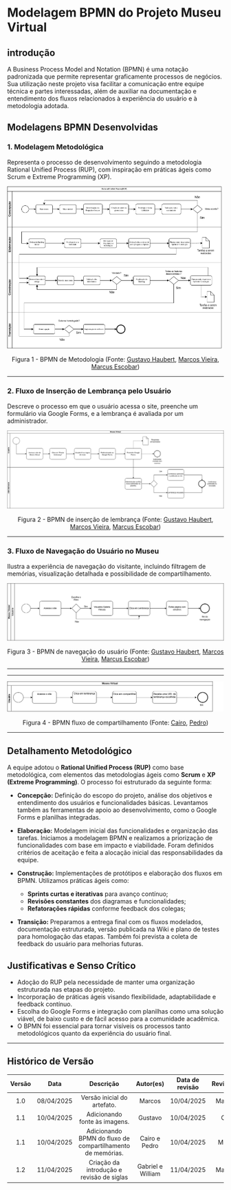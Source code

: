 # Modelagem BPMN do Projeto Museu Virtual
## introdução

A Business Process Model and Notation (BPMN) é uma notação padronizada que permite representar graficamente processos de negócios. Sua utilização neste projeto visa facilitar a comunicação entre equipe técnica e partes interessadas, além de auxiliar na documentação e entendimento dos fluxos relacionados à experiência do usuário e à metodologia adotada.

## Modelagens BPMN Desenvolvidas

### 1. Modelagem Metodológica
Representa o processo de desenvolvimento seguindo a metodologia Rational Unified Process (RUP), com inspiração em práticas ágeis como Scrum e Extreme Programming (XP).

<center>

![Metodologia - BPMN](BPMN_Metodologia.drawio.png)

Figura 1 - BPMN de Metodologia (Fonte: [Gustavo Haubert](https://github.com/GustavoHaubert), [Marcos Vieira](https://github.com/devMarcosVM), [Marcus Escobar](https://github.com/MarcusEscobar))

</center>

---

### 2. Fluxo de Inserção de Lembrança pelo Usuário
Descreve o processo em que o usuário acessa o site, preenche um formulário via Google Forms, e a lembrança é avaliada por um administrador.

<center>

![Inserção de Lembrança - BPMN](FluxoPostagem.drawio.png)

Figura 2 - BPMN de inserção de lembrança (Fonte: [Gustavo Haubert](https://github.com/GustavoHaubert), [Marcos Vieira](https://github.com/devMarcosVM), [Marcus Escobar](https://github.com/MarcusEscobar))

</center>

---

### 3. Fluxo de Navegação do Usuário no Museu
Ilustra a experiência de navegação do visitante, incluindo filtragem de memórias, visualização detalhada e possibilidade de compartilhamento.

<center>

![Navegação no Museu - BPMN](BPMNUSER.drawio.png)

Figura 3 - BPMN de navegação do usuário (Fonte: [Gustavo Haubert](https://github.com/GustavoHaubert), [Marcos Vieira](https://github.com/devMarcosVM), [Marcus Escobar](https://github.com/MarcusEscobar))

</center>

---

---

<center>

![Figura 4 - BPMN fluxo de compartilhamento](../imagens/BPMNshare.drawio.png)

Figura 4 - BPMN fluxo de compartilhamento (Fonte: [Cairo](https://github.com/CA1RO), [Pedro](https://github.com/Goizzz))

</center>

---

## Detalhamento Metodológico
A equipe adotou o **Rational Unified Process (RUP)** como base metodológica, com elementos das metodologias ágeis como **Scrum** e **XP (Extreme Programming)**. O processo foi estruturado da seguinte forma:

- **Concepção:** Definição do escopo do projeto, análise dos objetivos e entendimento dos usuários e funcionalidades básicas. Levantamos também as ferramentas de apoio ao desenvolvimento, como o Google Forms e planilhas integradas.

- **Elaboração:** Modelagem inicial das funcionalidades e organização das tarefas. Iniciamos a modelagem BPMN e realizamos a priorização de funcionalidades com base em impacto e viabilidade. Foram definidos critérios de aceitação e feita a alocação inicial das responsabilidades da equipe.

- **Construção:** Implementações de protótipos e elaboração dos fluxos em BPMN. Utilizamos práticas ágeis como:
  - **Sprints curtas e iterativas** para avanço contínuo;
  - **Revisões constantes** dos diagramas e funcionalidades;
  - **Refatorações rápidas** conforme feedback dos colegas;

- **Transição:** Preparamos a entrega final com os fluxos modelados, documentação estruturada, versão publicada na Wiki e plano de testes para homologação das etapas. Também foi prevista a coleta de feedback do usuário para melhorias futuras.

## Justificativas e Senso Crítico
- Adoção do RUP pela necessidade de manter uma organização estruturada nas etapas do projeto.
- Incorporação de práticas ágeis visando flexibilidade, adaptabilidade e feedback contínuo.
- Escolha do Google Forms e integração com planilhas como uma solução viável, de baixo custo e de fácil acesso para a comunidade acadêmica.
- O BPMN foi essencial para tornar visíveis os processos tanto metodológicos quanto da experiência do usuário final.

---

## Histórico de Versão
| Versão | Data | Descrição | Autor(es) | Data de revisão | Revisor(es) |
| :-: | :-: | :-: | :-: | :-: | :-: |
| 1.0 | 08/04/2025  | Versão inicial do artefato. | Marcos| 10/04/2025 | Manuella |
| 1.1 | 10/04/2025  | Adicionando fonte às imagens. | Gustavo | 10/04/2025 | Cairo |
| 1.1 | 10/04/2025  | Adicionando BPMN do fluxo de compartilhamento de memórias. | Cairo e Pedro | 10/04/2025 | Marcos |
| 1.2 | 11/04/2025  | Criação da introdução e revisão de siglas | Gabriel e William | 11/04/2025 | Manuella |